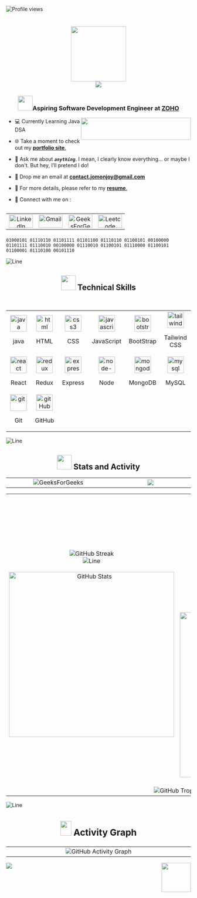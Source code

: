 <p align="left"> <img src="https://komarev.com/ghpvc/?username=iamjomon&label=Profile%20views&color=0e75b6&style=flat" alt="Profile views" /> </p>

<h1 align="center">
  <img src="https://github.com/user-attachments/assets/c4149728-9d23-444c-bde3-571ab637934c" height="150" width="150" align="center"/><br>
  <img src="https://readme-typing-svg.demolab.com/?lines=Hi%20There,%20Iam%20Jomon%20Joy;&font=Shantell+Sans&size=21%20Code&center=true&width=440&height=45&color=87CEEB &vCenter=true&pause=1000&size=22" align="center" />
</h1>

<h3 align="center"><img src="https://github.com/user-attachments/assets/8ffbc0fa-7c98-44de-948b-d2f5a379f56e" width="40"/>Aspiring Software Development Engineer at <a href="https://www.zoho.com/">ZOHO</a></h3>

<img src="https://github.com/user-attachments/assets/c322ae61-17b0-400c-9c27-f97c05d7ecb5" height="60" width="300" align="right">

-  💻 Currently Learning  Java DSA 

-  🌐 Take a moment to check out my <a a href="https://jomon.vercel.app">**portfolio site**.</a>

-  💭 Ask me about ***`anything`***. I mean, I clearly know everything... or maybe I don't. But hey, I’ll pretend I do!

-  📧 Drop me an email at <a href="mailto:contact.jomonjoy@gmail.com">**contact.jomonjoy@gmail.com**</a>

- 📄 For more details, please refer to my <a href="https://drive.google.com/drive/folders/1Xtc_jAm3jnVh-o5JRLVb_o7RFGIA5fVK?usp=drive_link">**resume**.</a>

- 🔗 Connect with me on : <br>

<!--Social Media-->   
<table width="120" align="left">
  <tr>
    <td align="center" width="60">
      <a href="https://linkedin.com/in/iamjomon/">
        <img src="https://github.com/user-attachments/assets/c9691c7e-aa61-40bb-b859-29dd7e79e04c" alt="LinkedIn" height="36" width="65">
      </a>
    </td>
    <td align="center" width="60">
      <a href="mailto:contact.jomonjoy@gmail.com">
        <img src="https://github.com/user-attachments/assets/94fa812d-25d9-44ea-9394-6869e312bbf9" alt="Gmail" height="36" width="65">
      </a>
    </td>
    <td align="center" width="60">
      <a href="https://www.geeksforgeeks.org/user/jomonjoy/">
        <img src="https://img.icons8.com/?size=48&id=AbQBhN9v62Ob&format=png" alt="GeeksForGeeks" height="36" width="65">
      </a>
    </td>
    <td align="center" width="60">
      <a href="https://leetcode.com/u/jomonjoy/">
        <img src="https://img.icons8.com/?size=48&id=wDGo581Ea5Nf&format=png" alt="Leetcode" height="36" width="65">
      </a>
    </td>
  </tr>
</table>

<br>
<br>
<br>
<br>

```
01000101 01110110 01101111 01101100 01110110 01100101 00100000 01101111 01110010 00100000 01110010 01100101 01110000 01100101 01100001 01110100 00101110 

```

<img src="https://github.com/user-attachments/assets/d6a324eb-6397-48b6-b0e6-e2d8576d3044" alt="Line"><br>

<!---Skills--->
## <div align="center"><img src="https://github.com/user-attachments/assets/19c820e9-e785-4ff1-b8fc-86fa494ea082" width = 40px height = 40px> Technical Skills </div>
<br/>

<table width="100">
  <tr>
    <td align='center' width="150">
      <img src="https://img.icons8.com/color/100/java-coffee-cup-logo--v1.png" alt="java" width="45" height="45"><br>
      <p>java</p>
    </td>
    <td align='center' width="150">
      <img src="https://img.icons8.com/color/100/html-5--v1.png" alt="html" width="45" height="45"/><br>
      <p>HTML</p>
    </td>
    <td align='center' width="150">
      <img src="https://img.icons8.com/fluency/100/css3.png" alt="css3" width="45" height="45"/><br>
      <p>CSS</p>
    </td>
    <td align='center' width="150">
      <img src="https://img.icons8.com/color/100/javascript--v1.png" alt="javascript" width="45" height="45"/><br>
      <p>JavaScript</p>
    </td>
    <td align='center' width="150">
      <img src="https://img.icons8.com/color/100/bootstrap--v2.png" alt="bootstrap" width="45" height="45"/><br>
      <p>BootStrap</p>
    </td>
    <td align='center' width="150">
      <img src="https://img.icons8.com/color/100/tailwindcss.png" alt="tailwindcss" width="45" height="45"/><br>
      <p>Tailwind CSS</p>
    </td>
  </tr>
  <tr>
    <td align='center' width="150">
      <img src="https://img.icons8.com/plasticine/100/react.png" alt="react" width="45" height="45"/><br>
      <p>React</p>
    </td>
    <td align='center' width="150">
      <img src="https://img.icons8.com/color/100/redux.png" alt="redux" width="45" height="45"/><br>
      <p>Redux</p>
    </td>
    <td align='center' width="150">
      <img src="https://img.icons8.com/office/100/express-js.png" alt="express-js" width="45" height="45"/><br>
      <p>Express</p>
    </td>
    <td align='center' width="150">
      <img src="https://img.icons8.com/fluency/100/node-js.png" alt="node-js" width="45" height="45"/><br>
      <p>Node</p>
    </td>
    <td align='center' width="150">
      <img src="https://img.icons8.com/color/100/mongodb.png" alt="mongodb" width="45" height="45"/><br>
      <p>MongoDB</p>
    </td>
    <td align='center' width="150">
      <img src="https://img.icons8.com/color/100/mysql-logo.png" alt="mysql" width="45" height="45"/><br>
      <p>MySQL</p>
    </td>
  </tr>
  <tr>
    <td align='center' width="150">
      <img src="https://img.icons8.com/color/100/git.png" alt="git" width="45" height="45"/><br>
      <p>Git</p>
    </td>
    <td align='center' width="150">
      <img src="https://img.icons8.com/nolan/100/github.png" alt="gitHub" width="45" height="45"/><br>
      <p>GitHub</p>
    </td>
  </tr>
</table>

<img src="https://github.com/user-attachments/assets/d6a324eb-6397-48b6-b0e6-e2d8576d3044" alt="Line"><br>

<!---Stats--->
## <div align="center"><img src="https://github.com/user-attachments/assets/a5d6dc97-e708-4b0e-afac-f78e13cac775" width = 40px height = 40px > Stats and Activity</h2></div>

 <!---GeeksforGeeks & LeetCode Stats--->
<table width="100">
  <tr border="0">
    <td align='center' width="510">
      <img src="https://gfgstatscard.vercel.app/jomonjoy" alt="GeeksForGeeks" />
    </td>
    <td align='center' width="510">
      <img  align=top flex-grow=1 src="https://leetcard.jacoblin.cool/jomonjoy?theme=dark&font=Nunito&ext=heatmap" alt="LeetCode"/>
    </td>
  </tr>
</table>

<!---GitHub Stats--->
<table width="100">
  <tr border="0">
    <td align='center' width="510">
       <br><br>
       <img src="https://github-readme-streak-stats-iota-blue.vercel.app?user=iamjomon&theme=react&border_radius=15&card_width=450&card_height=170" alt="GitHub Streak" />
      <br>
      <img src="https://github.com/user-attachments/assets/4cf9223c-703d-4cfd-8997-75dd4ae4756a" alt="Line">
      <br><br>
      <img width=450 src="https://github-readme-stats.vercel.app/api?username=iamjomon&show_icons=true&theme=react&rank_icon=github&border_radius=10" alt="GitHub Stats" />
      <br><br>
    <td align='center' width="510">
      <img src="https://github.com/user-attachments/assets/5f8a7572-314d-474e-af72-bf44ef89c881" align="center" width="300" alt="GitHub Anime"/><br><br>
      <img width=450 align="center" src="https://github-readme-stats.vercel.app/api/top-langs/?username=iamjomon&hide=HTML&langs_count=8&layout=compact&theme=react&border_radius=10&size_weight=0.5&count_weight=0.5&exclude_repo=github-readme-stats" alt="Languages" />
      <br><br>
    </td>
  </tr>
  <tr>
    <td colspan="2" align="center">
      <img src="https://github-profile-trophy.vercel.app/?username=iamjomon" alt="GitHub Trophy" />
    </td>
  </tr>
</table>

<img src="https://github.com/user-attachments/assets/d6a324eb-6397-48b6-b0e6-e2d8576d3044" alt="Line"><br>

<!---📈ACTIVITY GRAPH --->
## <div align="center"><h3><img src="https://github.com/user-attachments/assets/2b945ead-ec19-4428-bd51-4e3979494969" width = 30px height = 40px> Activity Graph </h3></div>

<table width="100">
  <tr border="0">
    <td align='center' width="1010">
      <img  align="center"  src="https://github-readme-activity-graph.vercel.app/graph/?username=iamjomon&theme=github-dark&hide_border=true" alt="GitHub Activity Graph"/>
    </td>
  </tr>
</table>

<!---Footer--->
<img src="https://github.com/user-attachments/assets/f652a820-25d6-46ac-af72-2c7f2da08940" height="80" width="80" align="right"/>
<img src="https://readme-typing-svg.herokuapp.com/?font=Righteous&size=30&&&color=ffffff&center=true&vCenter=true&width=400&height=50&duration=5500&lines=Thank+you+for+visiting...+💙;" />
